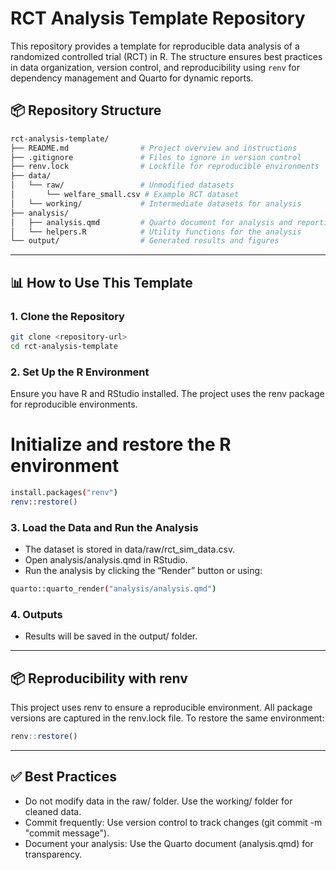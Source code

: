 # RCT Analysis Template Repository

This repository provides a template for reproducible data analysis of a randomized controlled trial (RCT) in R. The structure ensures best practices in data organization, version control, and reproducibility using `renv` for dependency management and Quarto for dynamic reports.

## 📦 Repository Structure

```bash
rct-analysis-template/
├── README.md                # Project overview and instructions
├── .gitignore               # Files to ignore in version control
├── renv.lock                # Lockfile for reproducible environments
├── data/
│   └── raw/                 # Unmodified datasets
│       └── welfare_small.csv # Example RCT dataset
│   └── working/             # Intermediate datasets for analysis
├── analysis/
│   ├── analysis.qmd         # Quarto document for analysis and reporting
│   └── helpers.R            # Utility functions for the analysis
└── output/                  # Generated results and figures
```

---

## 📊 How to Use This Template

### 1. Clone the Repository
```bash
git clone <repository-url>
cd rct-analysis-template
```

### 2. Set Up the R Environment

Ensure you have R and RStudio installed. The project uses the renv package for reproducible environments.

# Initialize and restore the R environment

```bash
install.packages("renv")
renv::restore()
```

### 3. Load the Data and Run the Analysis

- The dataset is stored in data/raw/rct_sim_data.csv.
- Open analysis/analysis.qmd in RStudio.
- Run the analysis by clicking the “Render” button or using:

```bash
quarto::quarto_render("analysis/analysis.qmd")
```

### 4. Outputs

- Results will be saved in the output/ folder.

---

## 📦 Reproducibility with renv

This project uses renv to ensure a reproducible environment. All package versions are captured in the renv.lock file. To restore the same environment:

```r
renv::restore()
```

---

## ✅ Best Practices

- Do not modify data in the raw/ folder. Use the working/ folder for cleaned data.
- Commit frequently: Use version control to track changes (git commit -m "commit message").
- Document your analysis: Use the Quarto document (analysis.qmd) for transparency.
